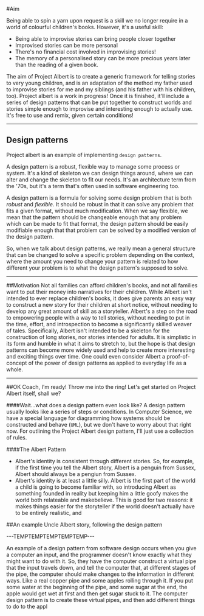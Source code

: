 #Aim

Being able to spin a yarn upon request is a skill we no longer require in a world of colourful children's books. However, it's a useful skill:
* Being able to improvise stories can bring people closer together
* Improvised stories can be more personal
* There's no financial cost involved in improvising stories!
* The memory of a personalised story can be more precious years later than the reading of a given book.

The aim of Project Albert is to create a generic framework for telling stories to very young children, and is an adaptation of the method my father used to improvise stories for me and my siblings (and his father with his children, too).
Project albert is a work in progress! Once it is finished, it'll include a series of design patterns that can be put together to construct worlds and stories simple enough to improvise and interesting enough to actually use. It's free to use and remix, given certain conditions!

---
## Design patterns
Project albert is an example of implementing `design patterns`.

A design pattern is a robust, flexible way to manage some process or system. It's a kind of skeleton we can design things around, where we can alter and change the skeleton to fit our needs. It's an architecture term from the '70s, but it's a term that's often used in software engineering too. 

A design pattern is a formula for solving some design problem that is both *robust* and *flexible*. It should be robust in that it can solve any problem that fits a given format, without much modification. When we say flexible, we mean that the pattern should be changeable enough that any problem which can be made to fit that format, the design pattern should be easily modifiable enough that that problem can be solved by a modified version of the design pattern. 

So, when we talk about design patterns, we really mean a general structure that can be changed to solve a specific problem depending on the context, where the amount you need to change your pattern is related to how different your problem is to what the design pattern's supposed to solve.


---
##Motivation
Not all families can afford children's books, and not all families want to put their money into narratives for their children. While Albert isn't intended to ever replace children's books, it does give parents an easy way to construct a new story for their children at short notice, without needing to develop any great amount of skill as a storyteller. Albert's a step on the road to empowering people with a way to tell stories, without needing to put in the time, effort, and introspection to become a significantly skilled weaver of tales. 
Specifically, Albert isn't intended to be a skeleton for the construction of long stories, nor stories intended for adults. It is simplistic in its form and humble in what it aims to stretch to, but the hope is that design patterns can become more widely used and help to create more interesting and exciting things over time. 
One could even consider Albert a proof-of-concept of the power of design patterns as applied to everyday life as a whole. 

---
##OK Coach, I'm ready! Throw me into the ring!
Let's get started on Project Albert itself, shall we?

####Wait...what does a design pattern even look like?
A design pattern usually looks like a series of steps or conditions. In Computer Science, we have a special language for diagramming how systems should be constructed and behave (`UML`), but we don't have to worry about that right now. For outlining the Project Albert design pattern, I'll just use a collection of rules.


####The Albert Pattern 
* Albert's identity is consistent through different stories. 
So, for example, if the first time you tell the Albert story, Albert is a penguin from Sussex, Albert should always be a pengiun from Sussex. 
* Albert's identity is at least a little silly.
Albert is the first part of the world a child is going to become familiar with, so introducing Albert as something founded in reality but keeping him a little goofy makes the world both relateable and makebelieve. This is good for two reasons: it makes things easier for the storyteller if the world doesn't actually have to be entirely realistic, and 


##An example Uncle Albert story, following the design pattern





---TEMPTEMPTEMPTEMPTEMP--- 


An example of a design pattern from software design occurs when you give a computer an input, and the programmer doesn't know exactly what they might want to do with it. So, they have the computer construct a virtual pipe that the input travels down, and tell the computer that, at different stages of the pipe, the computer should make changes to the information in different ways. Like a real copper pipe and some apples rolling through it. If you put some water at the beginning of the pipe, and some sugar at the end, the apple would get wet at first and then get sugar stuck to it. The computer design pattern is to create these virtual pipes, and then add different things to do to the appl
